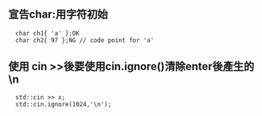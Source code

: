 #

## 宣告char:用字符初始

      char ch1{ 'a' };OK
      char ch2{ 97 };NG // code point for 'a'

## 使用 cin >>後要使用cin.ignore()清除enter後產生的\n

      std::cin >> x;
      std::cin.ignore(1024,'\n');

